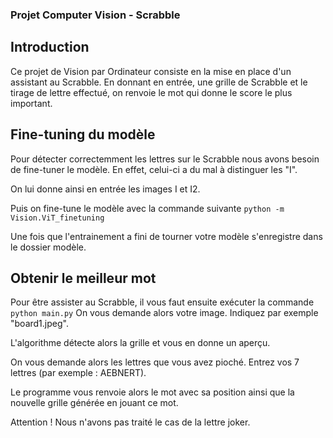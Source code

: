 ### Projet Computer Vision - Scrabble

## Introduction
Ce projet de Vision par Ordinateur consiste en la mise en place d'un assistant au Scrabble. En donnant en entrée, une grille de Scrabble et le tirage de lettre effectué, on renvoie le mot qui donne le score le plus important.

## Fine-tuning du modèle
Pour détecter correctemment les lettres sur le Scrabble nous avons besoin de fine-tuner le modèle. En effet, celui-ci a du mal à distinguer les "I". 

On lui donne ainsi en entrée les images I et I2. 

Puis on fine-tune le modèle avec la commande suivante
```python -m Vision.ViT_finetuning```

Une fois que l'entrainement a fini de tourner votre modèle s'enregistre dans le dossier modèle. 

## Obtenir le meilleur mot

Pour être assister au Scrabble, il vous faut ensuite exécuter la commande 
```python main.py``` 
On vous demande alors votre image. Indiquez par exemple "board1.jpeg". 

L'algorithme détecte alors la grille et vous en donne un aperçu. 

On vous demande alors les lettres que vous avez pioché. Entrez vos 7 lettres (par exemple : AEBNERT). 

Le programme vous renvoie alors le mot avec sa position ainsi que la nouvelle grille générée en jouant ce mot. 

Attention ! Nous n'avons pas traité le cas de la lettre joker.

